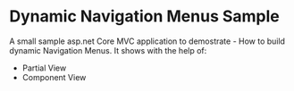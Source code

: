 Dynamic Navigation Menus Sample
=========

A small sample asp.net Core MVC application to demostrate - How to build dynamic Navigation Menus. It shows with the help of:

 - Partial View
 - Component View
